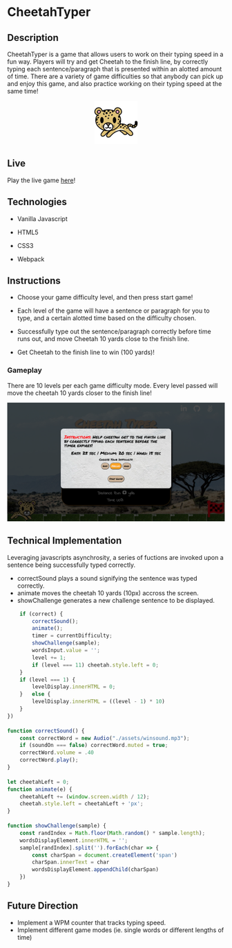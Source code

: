 # CheetahTyper

## Description 

CheetahTyper is a game that allows users to work on their typing speed in a fun way. Players will try and get Cheetah to the finish line, by correctly typing each sentence/paragraph that is presented within an alotted amount of time. There are a variety of game difficulties so that anybody can pick up and enjoy this game, and also practice working on their typing speed at the same time! 

<p align="center">
  <img width="100" height="100" src="https://github.com/pmin825/CheetahTyper/blob/main/assets/cheetah.png">
</p>

## Live

Play the live game [here](https://pmin825.github.io/CheetahTyper/)!

## Technologies

*  Vanilla Javascript

*  HTML5

*  CSS3

*  Webpack

## Instructions 

*  Choose your game difficulty level, and then press start game! 

*  Each level of the game will have a sentence or paragraph for you to type, and a certain alotted time based on the difficulty chosen. 

*  Successfully type out the sentence/paragraph correctly before time runs out, and move Cheetah 10 yards close to the finish line.

*  Get Cheetah to the finish line to win (100 yards)!

### Gameplay

There are 10 levels per each game difficulty mode. Every level passed will move the cheetah 10 yards closer to the finish line!

<p align="center">
  <img src="https://github.com/pmin825/CheetahTyper/blob/main/assets/cheetahgamess.png">
</p>

## Technical Implementation 

 Leveraging javascripts asynchrosity, a series of fuctions are invoked upon a sentence being successfully typed correctly. 
 
 *  correctSound plays a sound signifying the sentence was typed correctly.
 *  animate moves the cheetah 10 yards (10px) accross the screen.
 *  showChallenge generates a new challenge sentence to be displayed.

```js
    if (correct) {
        correctSound();
        animate();
        timer = currentDifficulty;
        showChallenge(sample);
        wordsInput.value = '';
        level += 1;
        if (level === 11) cheetah.style.left = 0;
    }
    if (level === 1) {
        levelDisplay.innerHTML = 0;
    }   else {
        levelDisplay.innerHTML = ((level - 1) * 10)
    }
})

function correctSound() {
    const correctWord = new Audio("./assets/winsound.mp3");
    if (soundOn === false) correctWord.muted = true;
    correctWord.volume = .40
    correctWord.play();
}

let cheetahLeft = 0;
function animate(e) {
    cheetahLeft += (window.screen.width / 12);
    cheetah.style.left = cheetahLeft + 'px';
}

function showChallenge(sample) {
    const randIndex = Math.floor(Math.random() * sample.length);
    wordsDisplayElement.innerHTML = '';
    sample[randIndex].split('').forEach(char => {
        const charSpan = document.createElement('span')
        charSpan.innerText = char
        wordsDisplayElement.appendChild(charSpan)
    })
}
```
## Future Direction 

*  Implement a WPM counter that tracks typing speed. 
*  Implement different game modes (ie. single words or different lengths of time) 
